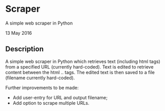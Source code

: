 # Scraper
A simple web scraper in Python

13 May 2016

## Description

A simple web scraper in Python which retrieves text (including html tags) from a specified URL (currently hard-coded). Text is edited to retrieve content between the html <body>..</body> tags. The edited text is then saved to a file (filename currently hard-coded).


Further improvements to be made:
* Add user-entry for URL and output filename;
* Add option to scrape multiple URLs.
